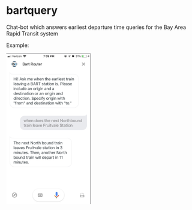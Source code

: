 # bartquery
Chat-bot which answers earliest departure time queries for the Bay Area Rapid Transit system

Example:

<img src="examplequery.png" height="400" alt="Screenshot"/> 
